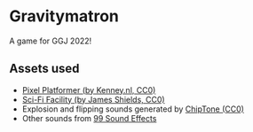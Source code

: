 # Gravitymatron
A game for GGJ 2022!

## Assets used
- [Pixel Platformer (by Kenney.nl, CC0)](https://kenney.nl/assets/pixel-platformer)
- [Sci-Fi Facility (by James Shields, CC0)](https://murphysdad.itch.io/sci-fi-facility)
- Explosion and flipping sounds generated by [ChipTone (CC0)](https://sfbgames.itch.io/chiptone)
- Other sounds from [99 Sound Effects](https://99sounds.org/free-sound-effects/)